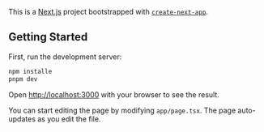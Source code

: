 This is a [Next.js](https://nextjs.org) project bootstrapped with [`create-next-app`](https://nextjs.org/docs/app/api-reference/cli/create-next-app).

## Getting Started

First, run the development server:

```bash
npm installe
pnpm dev
```

Open [http://localhost:3000](http://localhost:3000/bookdigest) with your browser to see the result.

You can start editing the page by modifying `app/page.tsx`. The page auto-updates as you edit the file.
